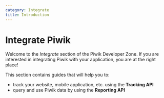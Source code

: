 ```yaml
---
category: Integrate
title: Introduction
---
```

# Integrate Piwik

Welcome to the *Integrate* section of the Piwik Developer Zone. If you are interested in integrating Piwik with your application, you are at the right place!

This section contains guides that will help you to:

- track your website, mobile application, etc. using the **Tracking API**
- query and use Piwik data by using the **Reporting API**
